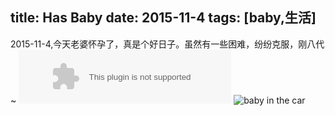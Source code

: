 title: Has Baby
date: 2015-11-4
tags: [baby,生活]
---

2015-11-4,今天老婆怀孕了，真是个好日子。虽然有一些困难，纷纷克服，刚八代~
<embed src="http://music.163.com/style/swf/widget.swf?sid=31365696&type=2&auto=1&width=320&height=66" width="340" height="86"  allowNetworking="all"></embed>
![baby in the car](/img/hello.jpg)
